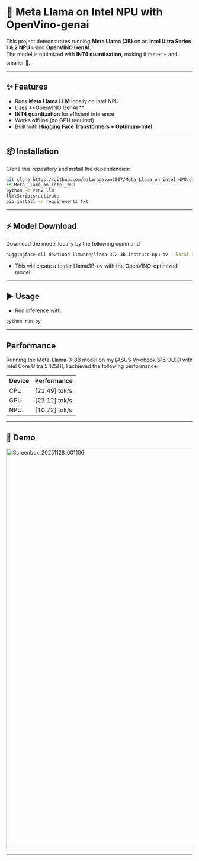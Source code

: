 # 🦙 Meta Llama on Intel NPU with Open﻿Vino-genai

This project demonstrates running **Meta Llama (3B)** on an **Intel Ultra Series 1 & 2 NPU** using **OpenVINO GenAI**.  
The model is optimized with **INT4 quantization**, making it faster ⚡ and smaller 🚀.

---

## ✨ Features
- Runs **Meta Llama LLM** locally on Intel NPU
- Uses **OpenVINO GenAI **
- **INT4 quantization** for efficient inference
- Works **offline** (no GPU required)
- Built with **Hugging Face Transformers + Optimum-Intel**

---

## 📦 Installation

Clone this repository and install the dependencies:

```bash
git clone https://github.com/balaragavan2007/Meta_Llama_on_intel_NPU.git
cd Meta_Llama_on_intel_NPU
python -m venv llm
llm\Scripts\activate
pip install -r requirements.txt
```

---

## ⚡ Model Download

Download the model locally by the following command

```bash
huggingface-cli download llmware/llama-3.2-3b-instruct-npu-ov --local-dir Llama3B-ov
```
- This will create a folder Llama3B-ov with the OpenVINO-optimized model.

---

## ▶️ Usage

- Run inference with:

```bash
python run.py
```

---

## Performance

Running the Meta-Llama-3-8B model on my [ASUS Vivobook S16 OLED with Intel Core Ultra 5 125H], I achieved the following performance:

| Device | Performance      |
|--------|------------------|
| CPU    | [21.49] tok/s |
| GPU    | [27.12] tok/s |
| NPU    | [10.72] tok/s |


---

## 📸 Demo
<img width="1920" height="1080" alt="Screenbox_20251128_001106" src="https://github.com/user-attachments/assets/85bb9513-c760-44f0-990f-420bc9d0d40a" />

---
